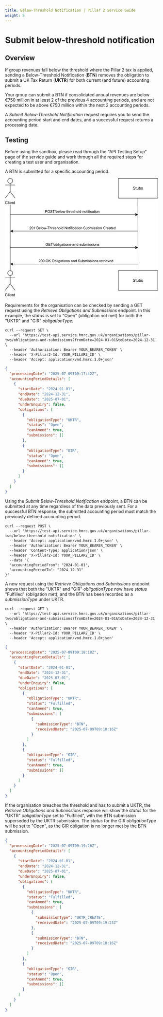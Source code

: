 ```yaml
---
title: Below-Threshold Notification | Pillar 2 Service Guide
weight: 5
---
```


# Submit below-threshold notification

## Overview

If group revenues fall below the threshold where the Pillar 2 tax is applied, sending a Below-Threshold Notification (**BTN**) removes the obligation to submit a UK Tax Return (**UKTR**) for both current (and future) accounting periods. 

Your group can submit a BTN if consolidated annual revenues are below €750 million in at least 2 of the previous 4 accounting periods, and are not expected to be above €750 million within the next 2 accounting periods.

A *Submit Below-Threshold Notification* request requires you to send the accounting period start and end dates, and a successful request returns a processing date. 

## Testing

Before using the sandbox, please read through the "API Testing Setup" page of the service guide and work through all the required steps for creating a test user and organisation. 

A BTN is submitted for a specific accounting period.

<a href="figures/below-threshold-notification.svg" target="blank"><img src="figures/btn-test-sequence.svg" alt="Sequence diagram showing REST calls for testing Below-Threshold Notification" style="width:520px;" /></a>

Requirements for the organisation can be checked by sending a GET request using the *Retrieve Obligations and Submissions* endpoint. In this example, the *status* is set to "Open" (obligation not met) for both the "UKTR" and "GIR" *obligationType*. 

```shell
curl --request GET \
  --url 'https://test-api.service.hmrc.gov.uk/organisations/pillar-two/obligations-and-submissions?fromDate=2024-01-01&toDate=2024-12-31' \
  --header 'Authorization: Bearer YOUR_BEARER_TOKEN' \
  --header 'X-Pillar2-Id: YOUR_PILLAR2_ID' \
  --header 'Accept: application/vnd.hmrc.1.0+json'
```

```json
{
  "processingDate": "2025-07-09T09:17:42Z",
  "accountingPeriodDetails": [
    {
      "startDate": "2024-01-01",
      "endDate": "2024-12-31",
      "dueDate": "2025-07-01",
      "underEnquiry": false,
      "obligations": [
        {
          "obligationType": "UKTR",
          "status": "Open",
          "canAmend": true,
          "submissions": []
        },
        {
          "obligationType": "GIR",
          "status": "Open",
          "canAmend": true,
          "submissions": []
        }
      ]
    }
  ]
}
```

Using the *Submit Below-Threshold Notification* endpoint, a BTN can be submitted at any time regardless of the data previously sent. For a successful BTN response, the submitted accounting period must match the previously defined accounting period.

```shell
curl --request POST \
  --url 'https://test-api.service.hmrc.gov.uk/organisations/pillar-two/below-threshold-notification' \
  --header 'Accept: application/vnd.hmrc.1.0+json' \
  --header 'Authorization: Bearer YOUR_BEARER_TOKEN' \
  --header 'Content-Type: application/json' \
  --header 'X-Pillar2-Id: YOUR_PILLAR2_ID' \
  --data '{
  "accountingPeriodFrom": "2024-01-01",
  "accountingPeriodTo": "2024-12-31"
}'
```


A new request using the *Retrieve Obligations and Submissions* endpoint shows that both the "UKTR" and "GIR" *obligationType* now have *status* "Fulfilled" (obligation met), and the BTN has been recorded as a *submissionType* under UKTR.

```shell
curl --request GET \
  --url 'https://test-api.service.hmrc.gov.uk/organisations/pillar-two/obligations-and-submissions?fromDate=2024-01-01&toDate=2024-12-31' \
  --header 'Authorization: Bearer YOUR_BEARER_TOKEN' \
  --header 'X-Pillar2-Id: YOUR_PILLAR2_ID' \
  --header 'Accept: application/vnd.hmrc.1.0+json'
```

```json
{
  "processingDate": "2025-07-09T09:18:18Z",
  "accountingPeriodDetails": [
    {
      "startDate": "2024-01-01",
      "endDate": "2024-12-31",
      "dueDate": "2025-07-01",
      "underEnquiry": false,
      "obligations": [
        {
          "obligationType": "UKTR",
          "status": "Fulfilled",
          "canAmend": true,
          "submissions": [
            {
              "submissionType": "BTN",
              "receivedDate": "2025-07-09T09:18:16Z"
            }
          ]
        },
        {
          "obligationType": "GIR",
          "status": "Fulfilled",
          "canAmend": true,
          "submissions": []
        }
      ]
    }
  ]
}
```

If the organisation breaches the threshold and has to submit a UKTR, the *Retrieve Obligations and Submissions* response will show the *status* for the "UKTR" *obligationType* set to "Fulfilled", with the BTN submission superseded by the UKTR submission. The *status* for the GIR *obligationType* will be set to "Open", as the GIR obligation is no longer met by the BTN submission. 

```json
{
  "processingDate": "2025-07-09T09:19:26Z",
  "accountingPeriodDetails": [
    {
      "startDate": "2024-01-01",
      "endDate": "2024-12-31",
      "dueDate": "2025-07-01",
      "underEnquiry": false,
      "obligations": [
        {
          "obligationType": "UKTR",
          "status": "Fulfilled",
          "canAmend": true,
          "submissions": [
            {
              "submissionType": "UKTR_CREATE",
              "receivedDate": "2025-07-09T09:19:23Z"
            },
            {
              "submissionType": "BTN",
              "receivedDate": "2025-07-09T09:18:16Z"
            }
          ]
        },
        {
          "obligationType": "GIR",
          "status": "Open",
          "canAmend": true,
          "submissions": []
        }
      ]
    }
  ]
}
```
